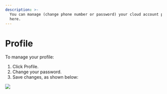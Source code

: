 ```yaml
---
description: >-
  You can manage (change phone number or password) your cloud account profile
  here.
---
```


# Profile

To manage your profile:

1. Click Profile. 
2. Change your password.
3. Save changes, as shown below:

![](../../../.gitbook/assets/image%20%28103%29.png)

